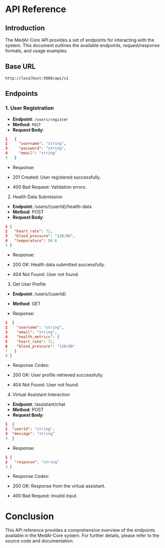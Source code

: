 # API Reference

## Introduction

The MedAI-Core API provides a set of endpoints for interacting with the system. This document outlines the available endpoints, request/response formats, and usage examples.

## Base URL

```
http://localhost:5000/api/v1
```

## Endpoints

### 1. User Registration

- **Endpoint**: `/users/register`
- **Method**: `POST`
- **Request Body**:

```json
1   {
2     "username": "string",
3     "password": "string",
4     "email": "string"
5   }
```

- Response:

- 201 Created: User registered successfully.
- 400 Bad Request: Validation errors.

2. Health Data Submission

- **Endpoint**: /users/{userId}/health-data
- **Method**: POST
- **Request Body**:

```json
1 {
2   "heart_rate": 72,
3   "blood_pressure": "120/80",
4   "temperature": 98.6
5 }
```

- Response:

- 200 OK: Health data submitted successfully.
- 404 Not Found: User not found.

3. Get User Profile

- **Endpoint**: /users/{userId}
- **Method**: GET

- Response:

```json
1  {
2    "username": "string",
3    "email": "string",
4    "health_metrics": {
5    "heart_rate": 72,
6    "blood_pressure": "120/80"
7   }
8 }
```

- Response Codes:

- 200 OK: User profile retrieved successfully.
- 404 Not Found: User not found.

4. Virtual Assistant Interaction

- **Endpoint**: /assistant/chat
- **Method**: POST
- **Request Body**:

```json
1  {
2  "userId": "string",
3  "message": "string"
4  }
```
- Response:

```json
1 {
2   "response": "string"
3 }
```

- Response Codes:

- 200 OK: Response from the virtual assistant.
- 400 Bad Request: Invalid input.

# Conclusion

This API reference provides a comprehensive overview of the endpoints available in the MedAI-Core system. For further details, please refer to the source code and documentation.
